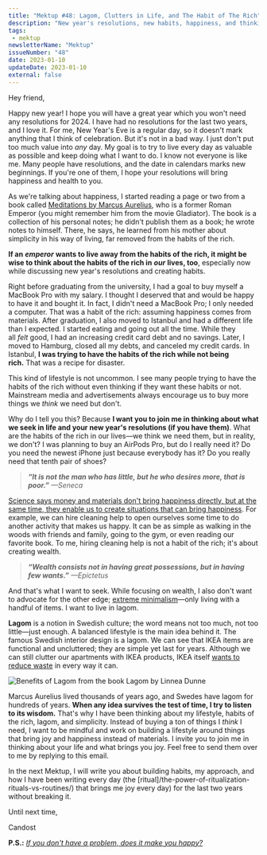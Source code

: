 ```yaml
---
title: "Mektup #48: Lagom, Clutters in Life, and The Habit of The Rich"
description: "New year's resolutions, new habits, happiness, and thinking about balanced living."
tags:
 - mektup
newsletterName: "Mektup"
issueNumber: "48"
date: 2023-01-10
updateDate: 2023-01-10
external: false
---
```


Hey friend,

Happy new year! I hope you will have a great year which you won't need any resolutions for 2024. I have had no resolutions for the last two years, and I love it. For me, New Year's Eve is a regular day, so it doesn't mark anything that I think of celebration. But it's not in a bad way. I just don't put too much value into _any_ day. My goal is to try to live every day as valuable as possible and keep doing what I want to do. I know not everyone is like me. Many people have resolutions, and the date in calendars marks new beginnings. If you're one of them, I hope your resolutions will bring happiness and health to you.

As we're talking about happiness, I started reading a page or two from a book called [Meditations by Marcus Aurelius](https://en.wikipedia.org/wiki/Meditations), who is a former Roman Emperor (you might remember him from the movie Gladiator). The book is a collection of his personal notes; he didn't publish them as a book; he wrote notes to himself. There, he says, he learned from his mother about simplicity in his way of living, far removed from the habits of the rich.

**If an** _**emperor**_ **wants to live away from the habits of the rich, it might be wise to think about the habits of the rich in** _**our**_ **lives, too**, especially now while discussing new year's resolutions and creating habits.

Right before graduating from the university, I had a goal to buy myself a MacBook Pro with my salary. I thought I deserved that and would be happy to have it and bought it. In fact, I didn't need a MacBook Pro; I only needed a computer. That was a habit of the rich: assuming happiness comes from materials. After graduation, I also moved to Istanbul and had a different life than I expected. I started eating and going out all the time. While they all _felt_ good, I had an increasing credit card debt and no savings. Later, I moved to Hamburg, closed all my debts, and canceled my credit cards. In Istanbul, **I was trying to have the habits of the rich while not being rich.** That was a recipe for disaster.

This kind of lifestyle is not uncommon. I see many people trying to have the habits of the rich without even thinking if they want these habits or not. Mainstream media and advertisements always encourage us to buy more things we _think_ we need but don't.

Why do I tell you this? Because **I want you to join me in thinking about what we seek in life and your new year's resolutions (if you have them)**. What are the habits of the rich in our lives—we think we need them, but in reality, we don't? I was planning to buy an AirPods Pro, but do I really need it? Do you need the newest iPhone just because everybody has it? Do you really need that tenth pair of shoes?

> _**“It is not the man who has little, but he who desires more, that is poor.”** —Seneca_

[Science says money and materials don't bring happiness directly, but at the same time, they enable us to create situations that can bring happiness](https://hubermanlab.com/science-based-tools-for-increasing-happiness/). For example, we can hire cleaning help to open ourselves some time to do another activity that makes us happy. It can be as simple as walking in the woods with friends and family, going to the gym, or even reading our favorite book. To me, hiring cleaning help is not a habit of the rich; it's about creating wealth.

> _**“Wealth consists not in having great possessions, but in having few wants.”** —Epictetus_

And that's what I want to seek. While focusing on wealth, I also don't want to advocate for the other edge; [extreme minimalism](https://atozenlife.com/extreme-minimalism/)—only living with a handful of items. I want to live in lagom.

**Lagom** is a notion in Swedish culture; the word means not too much, not too little—just enough. A balanced lifestyle is the main idea behind it. The famous Swedish interior design is a lagom. We can see that IKEA items are functional and uncluttered; they are simple yet last for years. Although we can still clutter our apartments with IKEA products, IKEA itself [wants to reduce waste](https://about.ikea.com/en/sustainability/a-world-without-waste) in every way it can.

![Benefits of Lagom from the book Lagom by Linnea Dunne](/images/content/newsletter/lagom.jpg)

Marcus Aurelius lived thousands of years ago, and Swedes have lagom for hundreds of years. **When any idea survives the test of time, I try to listen to its wisdom.** That's why I have been thinking about my lifestyle, habits of the rich, lagom, and simplicity. Instead of buying a ton of things I _think_ I need, I want to be mindful and work on building a lifestyle around things that bring joy and happiness instead of materials. I invite you to join me in thinking about your life and what brings you joy. Feel free to send them over to me by replying to this email.

In the next Mektup, I will write you about building habits, my approach, and how I have been writing every day (the [ritual]/the-power-of-ritualization-rituals-vs-routines/) that brings me joy every day) for the last two years without breaking it.

Until next time,

Candost

**P.S.:** _[If you don't have a problem, does it make you happy?](/a-life-without-problems-the-happiness/)_
